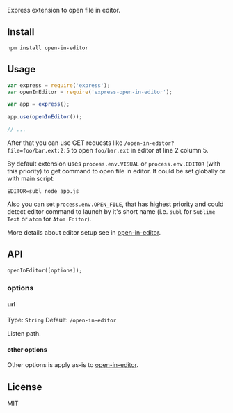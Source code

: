 Express extension to open file in editor.

## Install

```
npm install open-in-editor
```

## Usage

```js
var express = require('express');
var openInEditor = require('express-open-in-editor');

var app = express();

app.use(openInEditor());

// ...
```

After that you can use GET requests like `/open-in-editor?file=foo/bar.ext:2:5` to open `foo/bar.ext` in editor at line 2 column 5.

By default extension uses `process.env.VISUAL` or `process.env.EDITOR` (with this priority) to get command to open file in editor. It could be set globally or with main script:

```
EDITOR=subl node app.js
```

Also you can set `process.env.OPEN_FILE`, that has highest priority and could detect editor command to launch by it's short name (i.e. `subl` for `Sublime Text` or `atom` for `Atom Editor`).

More details about editor setup see in [open-in-editor](https://github.com/lahmatiy/open-in-editor).

## API

```
openInEditor([options]);
```

### options

#### url

Type: `String`
Default: `/open-in-editor`

Listen path.

#### other options

Other options is apply as-is to [open-in-editor](https://github.com/lahmatiy/open-in-editor).

## License

MIT
